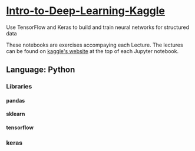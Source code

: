 # [Intro-to-Deep-Learning-Kaggle](https://www.kaggle.com/learn/intro-to-deep-learning)
Use TensorFlow and Keras to build and train neural networks for structured data

These notebooks are exercises accompaying each Lecture. 
The lectures can be found on [kaggle's website](https://www.kaggle.com/learn/intro-to-deep-learning) at the top of each Jupyter notebook.

## Language: Python
### Libraries
#### pandas
#### sklearn
#### tensorflow
### keras   
